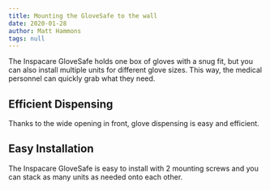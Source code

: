 ```yaml
---
title: Mounting the GloveSafe to the wall
date: 2020-01-28
author: Matt Hammons
tags: null
---
```

The Inspacare GloveSafe holds one box of gloves with a snug fit, but you can also install multiple units for different glove sizes. This way, the medical personnel can quickly grab what they need. <!--more-->

## Efficient Dispensing

Thanks to the wide opening in front, glove dispensing is easy and efficient.

## Easy Installation

The Inspacare GloveSafe is easy to install with 2 mounting screws and you can stack as many units as needed onto each other.